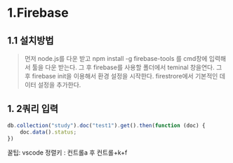 # 1.Firebase



## 1.1 설치방법

> 먼저 node.js를 다운 받고 npm install -g firebase-tools 를 cmd창에 입력해서 툴을 다운 받는다. 그 후 firebase를 사용할 폴더에서 teminal 창을연다. 그 후 firebase init을 이용해서 환경 설정을 시작한다. firestrore에서 기본적인 데이터 설정을 추가한다.

## 1. 2쿼리 입력

```javascript
db.collection("study").doc("test1").get().then(function (doc) {
    doc.data().status;
})
```





꿀팁: vscode 정렬키 : 컨트롤a 후 컨트롤+k+f

